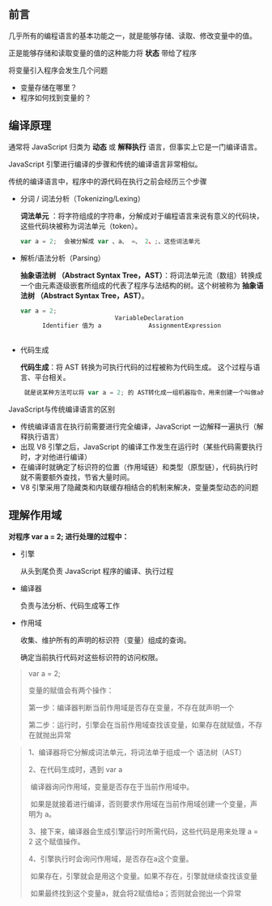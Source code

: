 ## 前言

几乎所有的编程语言的基本功能之一，就是能够存储、读取、修改变量中的值。

正是能够存储和读取变量的值的这种能力将 **状态** 带给了程序



将变量引入程序会发生几个问题

+ 变量存储在哪里？
+ 程序如何找到变量的？



## 编译原理

通常将 JavaScript 归类为 **动态** 或 **解释执行** 语言，但事实上它是一门编译语言。

JavaScript 引擎进行编译的步骤和传统的编译语言非常相似。



传统的编译语言中，程序中的源代码在执行之前会经历三个步骤

+ 分词 / 词法分析（Tokenizing/Lexing）

   **词法单元**  ：将字符组成的字符串，分解成对于编程语言来说有意义的代码块，这些代码块被称为词法单元（token）。

  ```js
  var a = 2;  会被分解成 var 、a、 =、 2、;、这些词法单元
  ```

+ 解析/语法分析（Parsing）

   **抽象语法树 （Abstract Syntax Tree，AST）**：将词法单元流（数组）转换成一个由元素逐级嵌套所组成的代表了程序与法结构的树。这个树被称为 **抽象语法树 （Abstract Syntax Tree，AST）**。

  ```js
  var a = 2;
  							VariableDeclaration
        Identifier 值为 a				AssignmentExpression
        																	NumericLiteral 值为 2
  ```

+ 代码生成

  **代码生成**：将 AST 转换为可执行代码的过程被称为代码生成。 这个过程与语言、平台相关。

  ```js
   就是说某种方法可以将 var a = 2; 的 AST转化成一组机器指令，用来创建一个叫做a的变量（包括分配内存等），并将一个值存入 a 中
  ```



JavaScript与传统编译语言的区别

+ 传统编译语言在执行前需要进行完全编译，JavaScript 一边解释一遍执行（解释执行语言）
+ 出现 V8 引擎之后，JavaScript 的编译工作发生在运行时（某些代码需要执行时，才对他进行编译）
+ 在编译时就确定了标识符的位置（作用域链）和类型（原型链），代码执行时就不需要额外查找，节省大量时间。
+ V8 引擎采用了隐藏类和内联缓存相结合的机制来解决，变量类型动态的问题





## 理解作用域

**对程序 var a = 2; 进行处理的过程中：**

+ 引擎

  从头到尾负责 JavaScript 程序的编译、执行过程

+ 编译器

  负责与法分析、代码生成等工作

+ 作用域

  收集、维护所有的声明的标识符（变量）组成的查询。

  确定当前执行代码对这些标识符的访问权限。

> var a = 2; 
>
> 变量的赋值会有两个操作：
>
> 第一步：编译器判断当前作用域是否存在变量，不存在就声明一个
>
> 第二步：运行时，引擎会在当前作用域查找该变量，如果存在就赋值，不存在就抛出异常

>1、编译器将它分解成词法单元，将词法单于组成一个 语法树（AST）
>
>2、在代码生成时，遇到 var a 
>
>​		编译器询问作用域，变量是否存在于当前作用域中。
>
>​		如果是就接着进行编译，否则要求作用域在当前作用域创建一个变量，声明为 a。
>
>3、接下来，编译器会生成引擎运行时所需代码，这些代码是用来处理 a = 2 这个赋值操作。
>
>4、引擎执行时会询问作用域，是否存在a这个变量。
>
>​		如果存在，引擎就会是用这个变量。如果不存在，引擎就继续查找该变量
>
>​		如果最终找到这个变量a，就会将2赋值给a；否则就会抛出一个异常